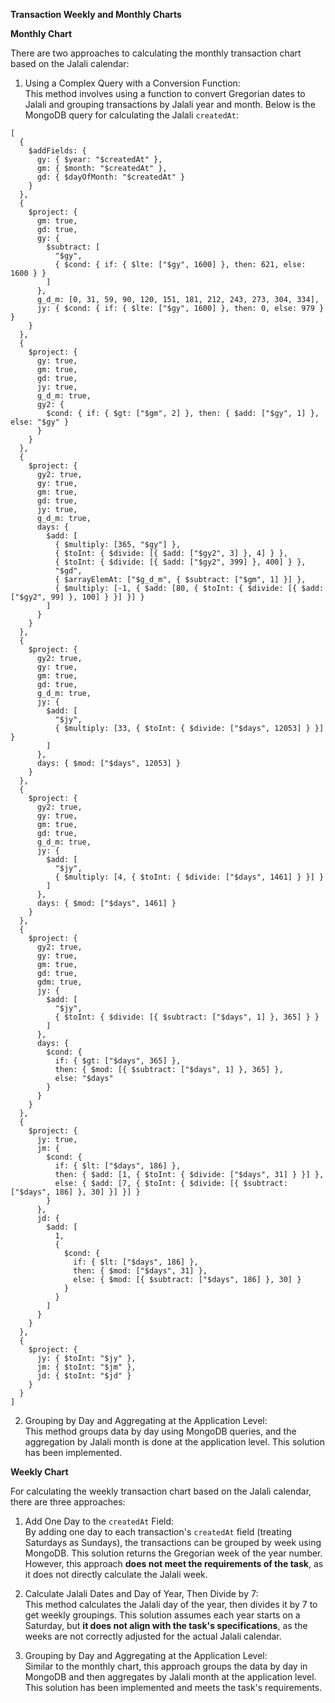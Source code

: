 **Transaction Weekly and Monthly Charts**


**Monthly Chart**


There are two approaches to calculating the monthly transaction chart based on the Jalali calendar:

1. Using a Complex Query with a Conversion Function:<br>
   This method involves using a function to convert Gregorian dates to Jalali and grouping transactions by Jalali year and month. Below is the MongoDB query for calculating the Jalali `createdAt`:

```
[
  {
    $addFields: {
      gy: { $year: "$createdAt" },
      gm: { $month: "$createdAt" },
      gd: { $dayOfMonth: "$createdAt" }
    }
  },
  {
    $project: {
      gm: true,
      gd: true,
      gy: {
        $subtract: [
          "$gy",
          { $cond: { if: { $lte: ["$gy", 1600] }, then: 621, else: 1600 } }
        ]
      },
      g_d_m: [0, 31, 59, 90, 120, 151, 181, 212, 243, 273, 304, 334],
      jy: { $cond: { if: { $lte: ["$gy", 1600] }, then: 0, else: 979 } }
    }
  },
  {
    $project: {
      gy: true,
      gm: true,
      gd: true,
      jy: true,
      g_d_m: true,
      gy2: {
        $cond: { if: { $gt: ["$gm", 2] }, then: { $add: ["$gy", 1] }, else: "$gy" }
      }
    }
  },
  {
    $project: {
      gy2: true,
      gy: true,
      gm: true,
      gd: true,
      jy: true,
      g_d_m: true,
      days: {
        $add: [
          { $multiply: [365, "$gy"] },
          { $toInt: { $divide: [{ $add: ["$gy2", 3] }, 4] } },
          { $toInt: { $divide: [{ $add: ["$gy2", 399] }, 400] } },
          "$gd",
          { $arrayElemAt: ["$g_d_m", { $subtract: ["$gm", 1] }] },
          { $multiply: [-1, { $add: [80, { $toInt: { $divide: [{ $add: ["$gy2", 99] }, 100] } }] }] }
        ]
      }
    }
  },
  {
    $project: {
      gy2: true,
      gy: true,
      gm: true,
      gd: true,
      g_d_m: true,
      jy: {
        $add: [
          "$jy",
          { $multiply: [33, { $toInt: { $divide: ["$days", 12053] } }] }
        ]
      },
      days: { $mod: ["$days", 12053] }
    }
  },
  {
    $project: {
      gy2: true,
      gy: true,
      gm: true,
      gd: true,
      g_d_m: true,
      jy: {
        $add: [
          "$jy",
          { $multiply: [4, { $toInt: { $divide: ["$days", 1461] } }] }
        ]
      },
      days: { $mod: ["$days", 1461] }
    }
  },
  {
    $project: {
      gy2: true,
      gy: true,
      gm: true,
      gd: true,
      gdm: true,
      jy: {
        $add: [
          "$jy",
          { $toInt: { $divide: [{ $subtract: ["$days", 1] }, 365] } }
        ]
      },
      days: {
        $cond: {
          if: { $gt: ["$days", 365] },
          then: { $mod: [{ $subtract: ["$days", 1] }, 365] },
          else: "$days"
        }
      }
    }
  },
  {
    $project: {
      jy: true,
      jm: {
        $cond: {
          if: { $lt: ["$days", 186] },
          then: { $add: [1, { $toInt: { $divide: ["$days", 31] } }] },
          else: { $add: [7, { $toInt: { $divide: [{ $subtract: ["$days", 186] }, 30] }] }] }
        }
      },
      jd: {
        $add: [
          1,
          {
            $cond: {
              if: { $lt: ["$days", 186] },
              then: { $mod: ["$days", 31] },
              else: { $mod: [{ $subtract: ["$days", 186] }, 30] }
            }
          }
        ]
      }
    }
  },
  {
    $project: {
      jy: { $toInt: "$jy" },
      jm: { $toInt: "$jm" },
      jd: { $toInt: "$jd" }
    }
  }
]
```

2. Grouping by Day and Aggregating at the Application Level:<br>
   This method groups data by day using MongoDB queries, and the aggregation by Jalali month is done at the application level. This solution has been implemented.


**Weekly Chart**

For calculating the weekly transaction chart based on the Jalali calendar, there are three approaches:

1. Add One Day to the `createdAt` Field: <br>
   By adding one day to each transaction's `createdAt` field (treating Saturdays as Sundays), the transactions can be grouped by week using MongoDB. This solution returns the Gregorian week of the year number. However, this approach **does not meet the requirements of the task**, as it does not directly calculate the Jalali week.

2. Calculate Jalali Dates and Day of Year, Then Divide by 7: <br>
   This method calculates the Jalali day of the year, then divides it by 7 to get weekly groupings. This solution assumes each year starts on a Saturday, but **it does not align with the task's specifications**, as the weeks are not correctly adjusted for the actual Jalali calendar.

3. Grouping by Day and Aggregating at the Application Level: <br>
   Similar to the monthly chart, this approach groups the data by day in MongoDB and then aggregates by Jalali month at the application level. This solution has been implemented and meets the task's requirements.
